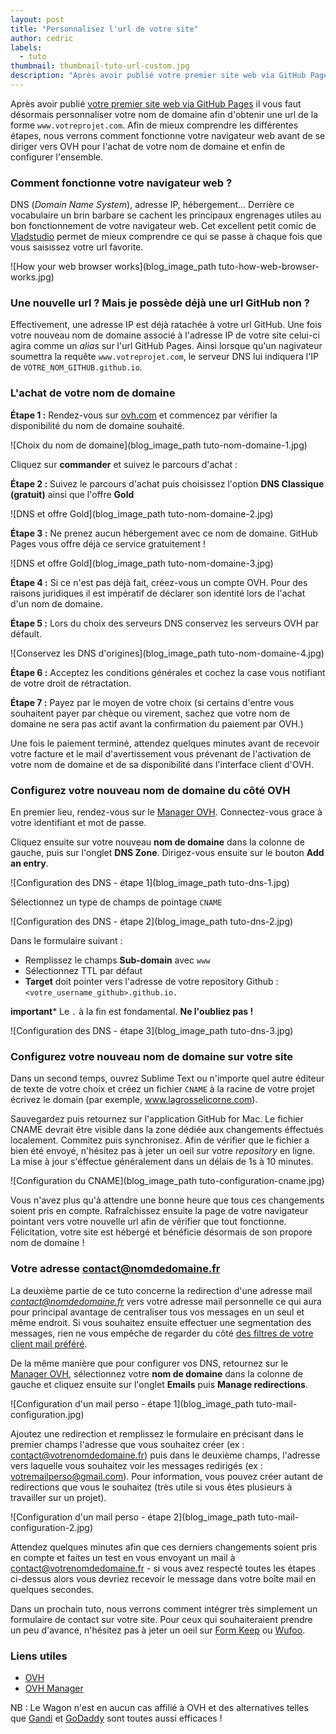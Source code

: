 ```yaml
---
layout: post
title: "Personnalisez l'url de votre site"
author: cedric
labels:
  - tuto
thumbnail: thumbnail-tuto-url-custom.jpg
description: "Après avoir publié votre premier site web via GitHub Pages, nous vous proposons maintenant d'apprendre à personnaliser votre nom de domaine ainsi que votre adresse mail de contact."
---
```


Après avoir publié [votre premier site web via GitHub Pages](http://www.lewagon.org/blog/publier-site-github-pages) il vous faut désormais personnaliser votre nom de domaine afin d'obtenir une url de la forme ```www.votreprojet.com```. Afin de mieux comprendre les différentes étapes, nous verrons comment fonctionne votre navigateur web avant de se diriger vers OVH pour l'achat de votre nom de domaine et enfin de configurer l'ensemble.

### Comment fonctionne votre navigateur web ?

DNS (*Domain Name System*), adresse IP, hébergement... Derrière ce vocabulaire un brin barbare se cachent les principaux engrenages utiles au bon fonctionnement de votre navigateur web. Cet excellent petit comic de [Vladstudio](http://www.vladstudio.com/wallpaper/?how_internet_works) permet de mieux comprendre ce qui se passe à chaque fois que vous saisissez votre url favorite.

![How your web browser works](blog_image_path tuto-how-web-browser-works.jpg)

### Une nouvelle url ? Mais je possède déjà une url GitHub non ?

Effectivement, une adresse IP est déjà ratachée à votre url GitHub. Une fois votre nouveau nom de domaine associé à l'adresse IP de votre site celui-ci agira comme un *alias* sur l'url GitHub Pages. Ainsi lorsque qu'un nagivateur soumettra la requête ```www.votreprojet.com```, le serveur DNS lui indiquera l'IP de ```VOTRE_NOM_GITHUB.github.io```.

### L'achat de votre nom de domaine

**Étape 1 :** Rendez-vous sur [ovh.com](https://www.ovh.com/fr/index.xml) et commencez par vérifier la disponibilité du nom de domaine souhaité.

![Choix du nom de domaine](blog_image_path tuto-nom-domaine-1.jpg)

Cliquez sur **commander** et suivez le parcours d'achat :

**Étape 2 :** Suivez le parcours d'achat puis choisissez l'option **DNS Classique (gratuit)** ainsi que l'offre **Gold**

![DNS et offre Gold](blog_image_path tuto-nom-domaine-2.jpg)

**Étape 3 :** Ne prenez aucun hébergement avec ce nom de domaine. GitHub Pages vous offre déjà ce service gratuitement !

![DNS et offre Gold](blog_image_path tuto-nom-domaine-3.jpg)

**Étape 4 :** Si ce n'est pas déjà fait, créez-vous un compte OVH. Pour des raisons juridiques il est impératif de déclarer son identité lors de l'achat d'un nom de domaine.

**Étape 5 :** Lors du choix des serveurs DNS conservez les serveurs OVH par défault.

![Conservez les DNS d'origines](blog_image_path tuto-nom-domaine-4.jpg)

**Étape 6 :** Acceptez les conditions générales et cochez la case vous notifiant de votre droit de rétractation.

**Étape 7 :** Payez par le moyen de votre choix (si certains d'entre vous souhaitent payer par chèque ou virement, sachez que votre nom de domaine ne sera pas actif avant la confirmation du paiement par OVH.)

Une fois le paiement terminé, attendez quelques minutes avant de recevoir votre facture et le mail d'avertissement vous prévenant de l'activation de votre nom de domaine et de sa disponibilité dans l'interface client d'OVH.

### Configurez votre nouveau nom de domaine du côté OVH

En premier lieu, rendez-vous sur le [Manager OVH](https://www.ovh.com/manager/web/login/). Connectez-vous grace à votre identifiant et mot de passe.

Cliquez ensuite sur votre nouveau **nom de domaine** dans la colonne de gauche, puis sur l'onglet **DNS Zone**. Dirigez-vous ensuite sur le bouton **Add an entry**.

![Configuration des DNS - étape 1](blog_image_path tuto-dns-1.jpg)

Sélectionnez un type de champs de pointage ```CNAME```

![Configuration des DNS - étape 2](blog_image_path tuto-dns-2.jpg)

Dans le formulaire suivant :
- Remplissez le champs **Sub-domain** avec ```www```
- Sélectionnez TTL par défaut
- **Target** doit pointer vers l'adresse de votre repository Github : ```<votre_username_github>.github.io.```

**important*** Le ```.``` à la fin est fondamental. **Ne l'oubliez pas !**

![Configuration des DNS - étape 3](blog_image_path tuto-dns-3.jpg)

### Configurez votre nouveau nom de domaine sur votre site

Dans un second temps, ouvrez Sublime Text ou n'importe quel autre éditeur de texte de votre choix et créez un fichier ```CNAME``` à la racine de votre projet écrivez le domain (par exemple, www.lagrosselicorne.com).

Sauvegardez puis retournez sur l'application GitHub for Mac. Le fichier CNAME devrait être visible dans la zone dédiée aux changements éffectués localement. Commitez puis synchronisez. Afin de vérifier que le fichier a bien été envoyé, n'hésitez pas à jeter un oeil sur votre *repository* en ligne. La mise à jour s'éffectue généralement dans un délais de 1s à 10 minutes.

![Configuration du CNAME](blog_image_path tuto-configuration-cname.jpg)

Vous n'avez plus qu'à attendre une bonne heure que tous ces changements soient pris en compte. Rafraîchissez ensuite la page de votre navigateur pointant vers votre nouvelle url afin de vérifier que tout fonctionne. Félicitation, votre site est hébergé et bénéficie désormais de son propore nom de domaine !

### Votre adresse contact@nomdedomaine.fr

La deuxième partie de ce tuto concerne la redirection d'une adresse mail *contact@nomdedomaine.fr* vers votre adresse mail personnelle ce qui aura pour principal avantage de centraliser tous vos messages en un seul et même endroit. Si vous souhaitez ensuite effectuer une segmentation des messages, rien ne vous empêche de regarder du côté [des filtres de votre client mail préféré](https://support.google.com/mail/answer/6579?hl=fr).

De la même manière que pour configurer vos DNS, retournez sur le [Manager OVH](https://www.ovh.com/manager/web/login/), sélectionnez votre **nom de domaine** dans la colonne de gauche et cliquez ensuite sur l'onglet **Emails** puis **Manage redirections**.

![Configuration d'un mail perso - étape 1](blog_image_path tuto-mail-configuration.jpg)

Ajoutez une redirection et remplissez le formulaire en précisant dans le premier champs l'adresse que vous souhaitez créer (ex : contact@votrenomdedomaine.fr) puis dans le deuxième champs, l'adresse vers laquelle vous souhaitez voir les messages redirigés (ex : votremailperso@gmail.com). Pour information, vous pouvez créer autant de redirections que vous le souhaitez (très utile si vous êtes plusieurs à travailler sur un projet).

![Configuration d'un mail perso - étape 2](blog_image_path tuto-mail-configuration-2.jpg)

Attendez quelques minutes afin que ces derniers changements soient pris en compte et faites un test en vous envoyant un mail à contact@votrenomdedomaine.fr - si vous avez respecté toutes les étapes ci-dessus alors vous devriez recevoir le message dans votre boîte mail en quelques secondes.

Dans un prochain tuto, nous verrons comment intégrer très simplement un formulaire de contact sur votre site. Pour ceux qui souhaiteraient prendre un peu d'avance, n'hésitez pas à jeter un oeil sur [Form Keep](https://formkeep.com/) ou [Wufoo](http://www.wufoo.com).

### Liens utiles

- [OVH](https://www.ovh.com/fr/index.xml)
- [OVH Manager](https://www.ovh.com/manager/web/login/)

NB : Le Wagon n'est en aucun cas affilié à OVH et des alternatives telles que [Gandi](http://www.gandi.net/) et [GoDaddy](https://fr.godaddy.com/) sont toutes aussi efficaces !


